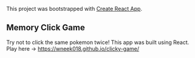 This project was bootstrapped with [Create React App](https://github.com/facebook/create-react-app).

## Memory Click Game

Try not to click the same pokemon twice! This app was built using React. 
Play here -> https://wneek018.github.io/clicky-game/

